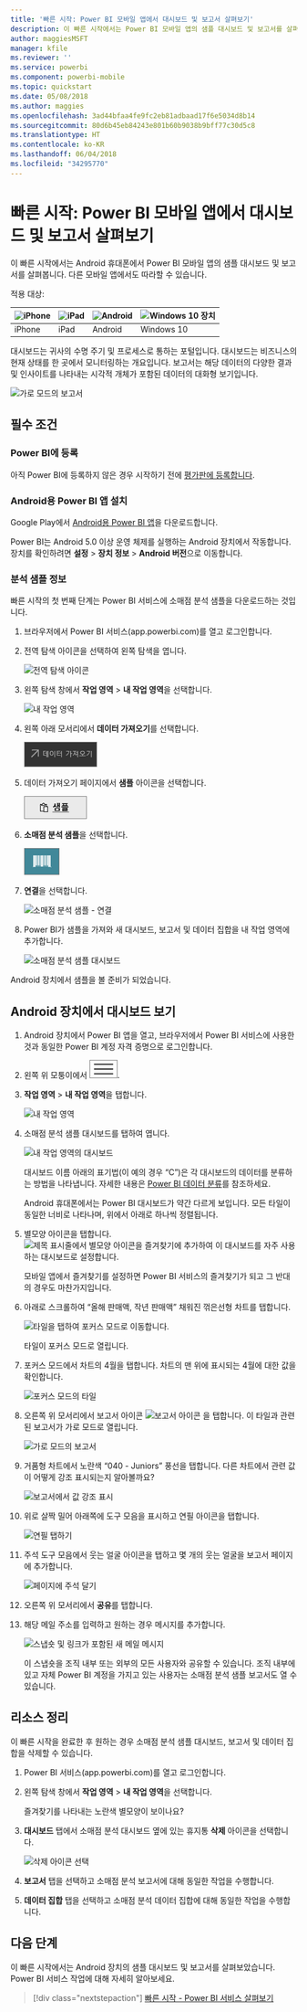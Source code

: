 ```yaml
---
title: '빠른 시작: Power BI 모바일 앱에서 대시보드 및 보고서 살펴보기'
description: 이 빠른 시작에서는 Power BI 모바일 앱의 샘플 대시보드 및 보고서를 살펴봅니다.
author: maggiesMSFT
manager: kfile
ms.reviewer: ''
ms.service: powerbi
ms.component: powerbi-mobile
ms.topic: quickstart
ms.date: 05/08/2018
ms.author: maggies
ms.openlocfilehash: 3ad44bfaa4fe9fc2eb81adbaad17f6e5034d8b14
ms.sourcegitcommit: 80d6b45eb84243e801b60b9038b9bff77c30d5c8
ms.translationtype: HT
ms.contentlocale: ko-KR
ms.lasthandoff: 06/04/2018
ms.locfileid: "34295770"
---
```

# <a name="quickstart-explore-dashboards-and-reports-in-the-power-bi-mobile-apps"></a>빠른 시작: Power BI 모바일 앱에서 대시보드 및 보고서 살펴보기
이 빠른 시작에서는 Android 휴대폰에서 Power BI 모바일 앱의 샘플 대시보드 및 보고서를 살펴봅니다. 다른 모바일 앱에서도 따라할 수 있습니다. 

적용 대상:

| ![iPhone](media/mobile-apps-quickstart-view-dashboard-report/iphone-logo-30-px.png) | ![iPad](media/mobile-apps-quickstart-view-dashboard-report/ipad-logo-30-px.png) | ![Android ](media/mobile-apps-quickstart-view-dashboard-report/android-logo-30-px.png) | ![Windows 10 장치](media/mobile-apps-quickstart-view-dashboard-report/win-10-logo-30-px.png) |
|:--- |:--- |:--- |:--- |
| iPhone | iPad | Android | Windows 10 |

대시보드는 귀사의 수명 주기 및 프로세스로 통하는 포털입니다. 대시보드는 비즈니스의 현재 상태를 한 곳에서 모니터링하는 개요입니다. 보고서는 해당 데이터의 다양한 결과 및 인사이트를 나타내는 시각적 개체가 포함된 데이터의 대화형 보기입니다. 

![가로 모드의 보고서](media/mobile-apps-quickstart-view-dashboard-report/power-bi-android-quickstart-report.png)

## <a name="prerequisites"></a>필수 조건

### <a name="sign-up-for-power-bi"></a>Power BI에 등록
아직 Power BI에 등록하지 않은 경우 시작하기 전에 [평가판에 등록합니다](https://app.powerbi.com/signupredirect?pbi_source=web).

### <a name="install-the-power-bi-for-android-app"></a>Android용 Power BI 앱 설치
Google Play에서 [Android용 Power BI 앱](http://go.microsoft.com/fwlink/?LinkID=544867)을 다운로드합니다.

Power BI는 Android 5.0 이상 운영 체제를 실행하는 Android 장치에서 작동합니다. 장치를 확인하려면 **설정** > **장치 정보** > **Android 버전**으로 이동합니다.

### <a name="download-the-retail-analysis-sample"></a>분석 샘플 정보
빠른 시작의 첫 번째 단계는 Power BI 서비스에 소매점 분석 샘플을 다운로드하는 것입니다.

1. 브라우저에서 Power BI 서비스(app.powerbi.com)를 열고 로그인합니다.

1. 전역 탐색 아이콘을 선택하여 왼쪽 탐색을 엽니다.

    ![전역 탐색 아이콘](media/mobile-apps-quickstart-view-dashboard-report/power-bi-android-quickstart-global-nav-icon.png)

2. 왼쪽 탐색 창에서 **작업 영역** > **내 작업 영역**을 선택합니다.

    ![내 작업 영역](media/mobile-apps-quickstart-view-dashboard-report/power-bi-android-quickstart-my-workspace.png)

3. 왼쪽 아래 모서리에서 **데이터 가져오기**를 선택합니다.
   
    ![데이터 가져오기](media/mobile-apps-quickstart-view-dashboard-report/power-bi-get-data.png)

3. 데이터 가져오기 페이지에서 **샘플** 아이콘을 선택합니다.
   
   ![샘플 아이콘](media/mobile-apps-quickstart-view-dashboard-report/power-bi-samples-icon.png)

4. **소매점 분석 샘플**을 선택합니다.
 
    ![소매점 분석 샘플](media/mobile-apps-quickstart-view-dashboard-report/power-bi-rs.png)
 
8. **연결**을 선택합니다.  
  
   ![소매점 분석 샘플 - 연결](media/mobile-apps-quickstart-view-dashboard-report/retail16.png)
   
5. Power BI가 샘플을 가져와 새 대시보드, 보고서 및 데이터 집합을 내 작업 영역에 추가합니다.
   
   ![소매점 분석 샘플 대시보드](media/mobile-apps-quickstart-view-dashboard-report/power-bi-service-opportunity-sample.png)

Android 장치에서 샘플을 볼 준비가 되었습니다.

## <a name="view-a-dashboard-on-your-android-device"></a>Android 장치에서 대시보드 보기
1. Android 장치에서 Power BI 앱을 열고, 브라우저에서 Power BI 서비스에 사용한 것과 동일한 Power BI 계정 자격 증명으로 로그인합니다.

1.  왼쪽 위 모퉁이에서 ![전역 탐색 단추](media/mobile-ipad-app-get-started/power-bi-iphone-global-nav-button.png).

2.  **작업 영역** > **내 작업 영역**을 탭합니다.

    ![내 작업 영역](media/mobile-apps-quickstart-view-dashboard-report/power-bi-android-quickstart-workspaces.png)

3. 소매점 분석 샘플 대시보드를 탭하여 엽니다.
 
    ![내 작업 영역의 대시보드](media/mobile-apps-quickstart-view-dashboard-report/power-bi-android-quickstart-open-retail.png)
   
    대시보드 이름 아래의 표기법(이 예의 경우 “C”)은 각 대시보드의 데이터를 분류하는 방법을 나타냅니다. 자세한 내용은 [Power BI 데이터 분류](service-data-classification.md)를 참조하세요.

    Android 휴대폰에서는 Power BI 대시보드가 약간 다르게 보입니다. 모든 타일이 동일한 너비로 나타나며, 위에서 아래로 하나씩 정렬됩니다.

4. 별모양 아이콘을 탭합니다. ![제목 표시줄에서 별모양 아이콘을 즐겨찾기에 추가하여](media/mobile-apps-quickstart-view-dashboard-report/power-bi-android-quickstart-favorite-icon.png) 이 대시보드를 자주 사용하는 대시보드로 설정합니다.

    모바일 앱에서 즐겨찾기를 설정하면 Power BI 서비스의 즐겨찾기가 되고 그 반대의 경우도 마찬가지입니다.

4. 아래로 스크롤하여 “올해 판매액, 작년 판매액” 채워진 꺾은선형 차트를 탭합니다.

    ![타일을 탭하여 포커스 모드로 이동합니다.](media/mobile-apps-quickstart-view-dashboard-report/power-bi-android-quickstart-tap-tile-fave.png)

    타일이 포커스 모드로 열립니다.

7. 포커스 모드에서 차트의 4월을 탭합니다. 차트의 맨 위에 표시되는 4월에 대한 값을 확인합니다.

    ![포커스 모드의 타일](media/mobile-apps-quickstart-view-dashboard-report/power-bi-android-quickstart-tile-focus.png)

8. 오른쪽 위 모서리에서 보고서 아이콘 ![보고서 아이콘](media/mobile-apps-quickstart-view-dashboard-report/power-bi-android-quickstart-report-icon.png) 을 탭합니다. 이 타일과 관련된 보고서가 가로 모드로 열립니다.

    ![가로 모드의 보고서](media/mobile-apps-quickstart-view-dashboard-report/power-bi-android-quickstart-report.png)

9. 거품형 차트에서 노란색 “040 - Juniors” 풍선을 탭합니다. 다른 차트에서 관련 값이 어떻게 강조 표시되는지 알아볼까요? 

    ![보고서에서 값 강조 표시](media/mobile-apps-quickstart-view-dashboard-report/power-bi-android-quickstart-cross-highlight.png)

10. 위로 살짝 밀어 아래쪽에 도구 모음을 표시하고 연필 아이콘을 탭합니다.

    ![연필 탭하기](media/mobile-apps-quickstart-view-dashboard-report/power-bi-android-quickstart-tap-pencil.png)

11. 주석 도구 모음에서 웃는 얼굴 아이콘을 탭하고 몇 개의 웃는 얼굴을 보고서 페이지에 추가합니다.
 
    ![페이지에 주석 달기](media/mobile-apps-quickstart-view-dashboard-report/power-bi-android-quickstart-annotate.png)

12. 오른쪽 위 모서리에서 **공유**를 탭합니다.

1. 해당 메일 주소를 입력하고 원하는 경우 메시지를 추가합니다.  

    ![스냅숏 및 링크가 포함된 새 메일 메시지](media/mobile-apps-quickstart-view-dashboard-report/power-bi-android-quickstart-send-snapshot.png)

    이 스냅숏을 조직 내부 또는 외부의 모든 사용자와 공유할 수 있습니다. 조직 내부에 있고 자체 Power BI 계정을 가지고 있는 사용자는 소매점 분석 샘플 보고서도 열 수 있습니다.

## <a name="clean-up-resources"></a>리소스 정리

이 빠른 시작을 완료한 후 원하는 경우 소매점 분석 샘플 대시보드, 보고서 및 데이터 집합을 삭제할 수 있습니다.

1. Power BI 서비스(app.powerbi.com)를 열고 로그인합니다.

2. 왼쪽 탐색 창에서 **작업 영역** > **내 작업 영역**을 선택합니다.

    즐겨찾기를 나타내는 노란색 별모양이 보이나요?

3. **대시보드** 탭에서 소매점 분석 대시보드 옆에 있는 휴지통 **삭제** 아이콘을 선택합니다.

    ![삭제 아이콘 선택](media/mobile-apps-quickstart-view-dashboard-report/power-bi-android-quickstart-delete-retail.png)

4. **보고서** 탭을 선택하고 소매점 분석 보고서에 대해 동일한 작업을 수행합니다.

5. **데이터 집합** 탭을 선택하고 소매점 분석 데이터 집합에 대해 동일한 작업을 수행합니다.


## <a name="next-steps"></a>다음 단계

이 빠른 시작에서는 Android 장치의 샘플 대시보드 및 보고서를 살펴보았습니다. Power BI 서비스 작업에 대해 자세히 알아보세요. 

> [!div class="nextstepaction"]
> [빠른 시작 - Power BI 서비스 살펴보기](service-the-new-power-bi-experience.md)

